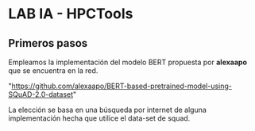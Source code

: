 # LAB IA - HPCTools

## Primeros pasos
Empleamos la implementación del modelo BERT propuesta por **alexaapo**  que se encuentra en la red.

"https://github.com/alexaapo/BERT-based-pretrained-model-using-SQuAD-2.0-dataset"

La elección se basa en una búsqueda por internet de alguna implementación hecha que  utilice el data-set de squad. 
